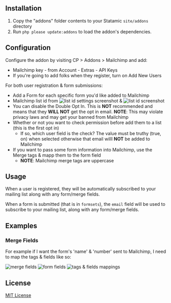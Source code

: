 ## Installation

1. Copy the "addons" folder contents to your Statamic `site/addons` directory
2. Run `php please update:addons` to load the addon's dependencies.

## Configuration

Configure the addon by visiting CP > Addons > Mailchimp and add:
  * Mailchimp key - from Account - Extras - API Keys
  * If you're going to add folks when they register, turn on Add New Users
  
For both user registration & form submissions:
  * Add a Form for each specific form you'd like added to Mailchimp
  * Mailchimp list id from ![list id settings screenshot](https://github.com/edalzell/statamic-mailchimp/raw/master/images/list-id-1.png "Settings - List name and defaults") & ![list id screenshot](https://github.com/edalzell/statamic-mailchimp/raw/master/images/list-id-2.png "the ID")
  * You can disable the Double Opt In. This is **NOT** recommended and means that they **WILL NOT** get the opt in email. **NOTE**: This may violate privacy laws and may get your banned from Mailchimp
  * Whether or not you want to check permission before add them to a list (this is the first opt in)
    * If so, which user field is the check? The value must be truthy (true, on) when selected otherwise that email willl **NOT** be added to Mailchimp
  * If you want to pass some form information into Mailchimp, use the Merge tags & mapp them to the form field
    * **NOTE**: Mailchimp merge tags are uppercase

## Usage

When a user is registered, they will be automatically subscribed to your mailing list along with any form/merge fields.

When a form is submitted (that is in `formsets`), the `email` field will be used to subscribe to your mailing list, along with any form/merge fields.

## Examples

### Merge Fields

For example if I want the form's 'name' & 'number' sent to Mailchimp, I need to map the tags & fields like so:

![merge fields](https://github.com/edalzell/statamic-mailchimp/raw/master/images/merge-fields.png "Mailchimp tags")
![form fields](https://github.com/edalzell/statamic-mailchimp/raw/master/images/form-fields.png "Form fields")
![tags & fields mappings](https://github.com/edalzell/statamic-mailchimp/raw/master/images/tag-field-mapping.png "Tag & Field Mapping")

## License

[MIT License](http://emd.mit-license.org)
